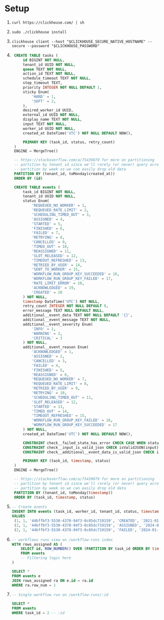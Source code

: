 # Setup

1. `curl https://clickhouse.com/ | sh`
2. `sudo ./clickhouse install`
3. `clickhouse client --host "$CLICKHOUSE_SECURE_NATIVE_HOSTNAME" --secure --password "$CLICKHOUSE_PASSWORD"`

4. ```sql
    CREATE TABLE tasks (
        id BIGINT NOT NULL,
        tenant_id UUID NOT NULL,
        queue TEXT NOT NULL,
        action_id TEXT NOT NULL,
        schedule_timeout TEXT NOT NULL,
        step_timeout TEXT,
        priority INTEGER NOT NULL DEFAULT 1,
        sticky Enum(
            'HARD' = 1,
            'SOFT' = 2,
        ),
        desired_worker_id UUID,
        external_id UUID NOT NULL,
        display_name TEXT NOT NULL,
        input TEXT NOT NULL,
        worker_id UUID NOT NULL,
        created_at DateTime('UTC') NOT NULL DEFAULT NOW(),

        PRIMARY KEY (task_id, status, retry_count)
    )
    ENGINE = MergeTree()

    -- https://stackoverflow.com/a/75439879 for more on partitioning
    -- partition by tenant id since we'll rarely (or never) query across tenants
    -- partition by week so we can easily drop old data
    PARTITION BY (tenant_id, toMonday(created_at))
    ORDER BY (id)

    CREATE TABLE events (
        task_id BIGINT NOT NULL,
        tenant_id UUID NOT NULL,
        status Enum(
            'REQUEUED_NO_WORKER' = 1,
            'REQUEUED_RATE_LIMIT' = 2,
            'SCHEDULING_TIMED_OUT' = 3,
            'ASSIGNED' = 4,
            'STARTED' = 5,
            'FINISHED' = 6,
            'FAILED' = 7,
            'RETRYING' = 8,
            'CANCELLED' = 9,
            'TIMED_OUT' = 10,
            'REASSIGNED' = 11,
            'SLOT_RELEASED' = 12,
            'TIMEOUT_REFRESHED' = 13,
            'RETRIED_BY_USER' = 14,
            'SENT_TO_WORKER' = 15,
            'WORKFLOW_RUN_GROUP_KEY_SUCCEEDED' = 16,
            'WORKFLOW_RUN_GROUP_KEY_FAILED' = 17,
            'RATE_LIMIT_ERROR' = 18,
            'ACKNOWLEDGED' = 19,
            'CREATED' = 20
        ) NOT NULL,
        timestamp DateTime('UTC') NOT NULL,
        retry_count INTEGER NOT NULL DEFAULT 0,
        error_message TEXT NULL DEFAULT NULL,
        additional__event_data TEXT NOT NULL DEFAULT '{}',
        additional__event_message TEXT NOT NULL,
        additional__event_severity Enum(
            'INFO' = 1,
            'WARNING' = 2,
            'CRITICAL' = 3
        ) NOT NULL,
        additional__event_reason Enum(
            'ACKNOWLEDGED' = 1,
            'ASSIGNED' = 2,
            'CANCELLED' = 3,
            'FAILED' = 4,
            'FINISHED' = 5,
            'REASSIGNED' = 6,
            'REQUEUED_NO_WORKER' = 7,
            'REQUEUED_RATE_LIMIT' = 8,
            'RETRIED_BY_USER' = 9,
            'RETRYING' = 10,
            'SCHEDULING_TIMED_OUT' = 11,
            'SLOT_RELEASED' = 12,
            'STARTED' = 13,
            'TIMED_OUT' = 14,
            'TIMEOUT_REFRESHED' = 15,
            'WORKFLOW_RUN_GROUP_KEY_FAILED' = 16,
            'WORKFLOW_RUN_GROUP_KEY_SUCCEEDED' = 17
        ) NOT NULL,
        created_at DateTime('UTC') NOT NULL DEFAULT NOW(),

        CONSTRAINT check__failed_state_has_error CHECK CASE WHEN status = 'FAILED' THEN error_message IS NOT NULL ELSE error_message IS NULL END,
        CONSTRAINT check__input_is_valid_json CHECK isValidJSON(input),
        CONSTRAINT check__additional__event_data_is_valid_json CHECK isValidJSON(additional__event_data),

        PRIMARY KEY (task_id, timestamp, status)
    )
    ENGINE = MergeTree()

    -- https://stackoverflow.com/a/75439879 for more on partitioning
    -- partition by tenant id since we'll rarely (or never) query across tenants
    -- partition by week so we can easily drop old data
    PARTITION BY (tenant_id, toMonday(timestamp))
    ORDER BY (task_id, timestamp, status)
   ```

5. ```sql
   -- Create events
   INSERT INTO events (task_id, worker_id, tenant_id, status, timestamp, retry_count, error_message)
   VALUES
    (1, 1, '44bffbf3-5530-4378-94f3-0c85dc719159', 'CREATED', '2021-01-01 00:00:00', 0, NULL),
    (2, 1, '44bffbf3-5530-4378-94f3-0c85dc719159', 'ASSIGNED', '2024-01-01 12:34:56', 1, NULL),
    (2, 1, '44bffbf3-5530-4378-94f3-0c85dc719159', 'FAILED', '2024-01-01 12:34:58', 1, 'A foobar went wrong')
   ```

6. ```sql
   -- workflows runs view on /workflow-runs index
   WITH rows_assigned AS (
       SELECT id, ROW_NUMBER() OVER (PARTITION BY task_id ORDER BY timestamp DESC) AS row_num
       FROM events
       -- Filtering logic here
   )

   SELECT *
   FROM events e
   JOIN rows_assigned ra ON e.id = ra.id
   WHERE ra.row_num = 1
   ```

7. ```sql
   -- Single workflow run on /workflow-runs/:id

   SELECT *
   FROM events
   WHERE task_id = 2 -- :id
   ```

